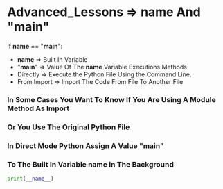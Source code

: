 # Advanced_Lessons => __name__ And "__main__" 
 if __name__ == "__main__":
 - __name__ => Built In Variable
 - "__main__" => Value Of The __name__ Variable
 Executions Methods
 - Directly => Execute the Python File Using the Command Line.
 - From Import => Import The Code From File To Another File
### In Some Cases You Want To Know If You Are Using A Module Method As Import
### Or You Use The Original Python File
### In Direct Mode Python Assign A Value "__main__"
### To The Built In Variable __name__ in The Background
```python []
print(__name__)
```